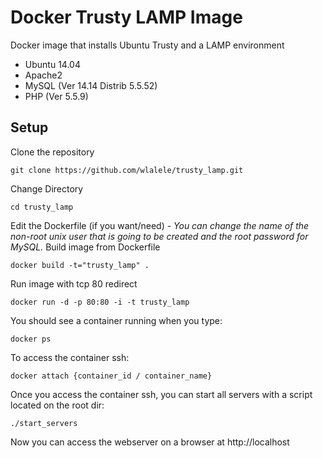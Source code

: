 # Docker Trusty LAMP Image
Docker image that installs Ubuntu Trusty and a LAMP environment
- Ubuntu 14.04
- Apache2
- MySQL (Ver 14.14 Distrib 5.5.52)
- PHP (Ver 5.5.9)

Setup
-----

Clone the repository
```
git clone https://github.com/wlalele/trusty_lamp.git
```
Change Directory
```
cd trusty_lamp
```
Edit the Dockerfile (if you want/need) -
_You can change the name of the non-root unix user that is going to be created and the root password for MySQL._
Build image from Dockerfile
```
docker build -t="trusty_lamp" .
```
Run image with tcp 80 redirect
```
docker run -d -p 80:80 -i -t trusty_lamp
```
You should see a container running when you type:
```
docker ps
```
To access the container ssh:
```
docker attach {container_id / container_name}
```
Once you access the container ssh, you can start all servers with a script located on the root dir:
```
./start_servers
```
Now you can access the webserver on a browser at http://localhost

